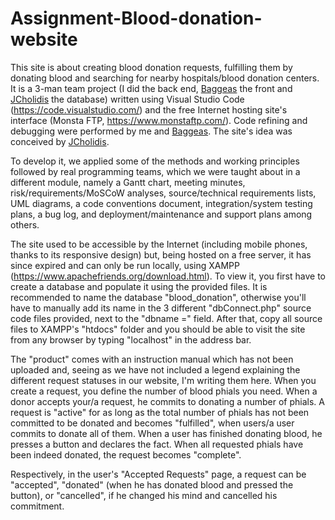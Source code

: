 # Assignment-Blood-donation-website

This site is about creating blood donation requests, fulfilling them by donating blood and searching for nearby hospitals/blood donation centers. It is a 3-man team project (I did the back end, [Baggeas](https://github.com/Baggeas) the front and [JCholidis](https://github.com/JCholidis) the database) written using Visual Studio Code (https://code.visualstudio.com/) and the free Internet hosting site's interface (Monsta FTP, https://www.monstaftp.com/). Code refining and debugging were performed by me and [Baggeas](https://github.com/Baggeas). The site's idea was conceived by [JCholidis](https://github.com/JCholidis).

To develop it, we applied some of the methods and working principles followed by real programming teams, which we were taught about in a different module, namely a Gantt chart, meeting minutes, risk/requirements/MoSCoW analyses, source/technical requirements lists, UML diagrams, a code conventions document, integration/system testing plans, a bug log, and deployment/maintenance and support plans among others.

The site used to be accessible by the Internet (including mobile phones, thanks to its responsive design) but, being hosted on a free server, it has since expired and can only be run locally, using XAMPP (https://www.apachefriends.org/download.html). To view it, you first have to create a database and populate it using the provided files. It is recommended to name the database "blood_donation", otherwise you'll have to manually add its name in the 3 different "dbConnect.php" source code files provided, next to the "dbname =" field. After that, copy all source files to XAMPP's "htdocs" folder and you should be able to visit the site from any browser by typing "localhost" in the address bar.

The "product" comes with an instruction manual which has not been uploaded and, seeing as we have not included a legend explaining the different request statuses in our website, I'm writing them here. When you create a request, you define the number of blood phials you need. When a donor accepts your/a request, he commits to donating a number of phials. A request is "active" for as long as the total number of phials has not been committed to be donated and becomes "fulfilled", when users/a user commits to donate all of them. When a user has finished donating blood, he presses a button and declares the fact. When all requested phials have been indeed donated, the request becomes "complete".

Respectively, in the user's "Accepted Requests" page, a request can be "accepted", "donated" (when he has donated blood and pressed the button), or "cancelled", if he changed his mind and cancelled his commitment.
